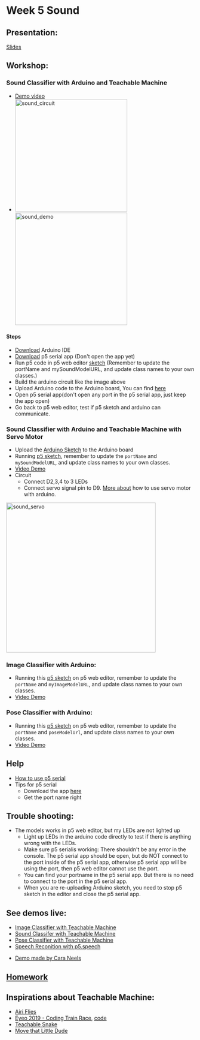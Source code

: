 # Week 5 Sound

## Presentation: 
[Slides]()

## Workshop:
### Sound Classifier with Arduino and Teachable Machine
  - [Demo video](https://youtu.be/bmyncxth3_Y)
  - <img src=".images/sound_circuit.jpeg" alt="sound_circuit" width="300px"><img src=".images/sound_demo.jpeg" alt="sound_demo" width="300px">

  #### Steps
  - [Download](https://www.arduino.cc/en/main/software) Arduino IDE
  - [Download](https://github.com/p5-serial/p5.serialcontrol/releases) p5 serial app (Don't open the app yet)
  - Run p5 code in p5 web editor [sketch](https://editor.p5js.org/yining/sketches/eHYnYa5BR) (Remember to update the portName and mySoundModelURL, and update class names to your own classes.)
  - Build the arduino circuit like the image above
  - Upload Arduino code to the Arduino board, You can find [here](https://github.com/yining1023/machine-learning-for-the-web/tree/master/week4-soundClassifier/teachableMachineArduino-sound/arduino_code)
  - Open p5 serial app(don't open any port in the p5 serial app, just keep the app open)
  - Go back to p5 web editor, test if p5 sketch and arduino can communicate.

### Sound Classifier with Arduino and Teachable Machine with Servo Motor
- Upload the [Arduino Sketch](https://github.com/yining1023/Machine-Learning-for-Physical-Computing/tree/master/Examples/TeachableMachineArduino/SoundClassifier_with_Servo/SoundClassifier_Servo) to the Arduino board
- Running [p5 sketch](https://editor.p5js.org/yining/sketches/q8JEPDwK7), remember to update the `portName` and `mySoundModelURL`, and update class names to your own classes.
- [Video Demo](https://youtu.be/RnStPxTfEnU)
- Circuit
  - Connect D2,3,4 to 3 LEDs
  - Connect servo signal pin to D9. [More about](https://github.com/yining1023/Machine-Learning-for-Physical-Computing/tree/master/Examples/ServoMotor) how to use servo motor with arduino.
<img src="https://raw.githubusercontent.com/yining1023/Machine-Learning-for-Physical-Computing/master/images/sound_servo.jpg" alt="sound_servo" width="400px">

### Image Classifier with Arduino:
- Running this [p5 sketch](https://editor.p5js.org/yining/sketches/Ob8Zkf_FZ) on p5 web editor, remember to update the `portName` and `myImageModelURL`, and update class names to your own classes.
- [Video Demo](https://youtu.be/ZGafimlnLw8)

### Pose Classifier with Arduino:
- Running this [p5 sketch](https://editor.p5js.org/p52/sketches/GIYEO8zY0) on p5 web editor, remember to update the `portName` and `poseModelUrl`, and update class names to your own classes.
- [Video Demo](https://youtu.be/2E0LpbdPjMs)

## Help
  * [How to use p5 serial](https://itp.nyu.edu/physcomp/labs/labs-serial-communication/lab-serial-input-to-the-p5-js-ide/)
  * Tips for p5 serial
    * Download the app [here](https://github.com/p5-serial/p5.serialcontrol/releases/tag/0.1.1)
    * Get the port name right


## Trouble shooting:
  - The models works in p5 web editor, but my LEDs are not lighted up
    - Light up LEDs in the arduino code directly to test if there is anything wrong with the LEDs.
    - Make sure p5 serialis working: There shouldn't be any error in the console. The p5 serial app should be open, but do NOT connect to the port inside of the p5 serial app, otherwise p5 serial app will be using the port, then p5 web editor cannot use the port.
    - You can find your portname in the p5 serial app. But there is no need to connect to the port in the p5 serial app.
    - When you are re-uploading Arduino sketch, you need to stop p5 sketch in the editor and close the p5 serial app.
 
## See demos live:
  * [Image Classifier with Teachable Machine](https://yining1023.github.io/machine-learning-for-the-web/week4-soundClassifier/teachableMachineImage/)
  * [Sound Classifer with Teachable Machine](https://yining1023.github.io/machine-learning-for-the-web/week4-soundClassifier/teachableMachineSound/)
  * [Pose Classifier with Teachable Machine](https://yining1023.github.io/machine-learning-for-the-web/week4-soundClassifier/teachableMachinePoses/)
  * [Speech Reconition with p5.speech](https://yining1023.github.io/machine-learning-for-the-web/week4-soundClassifier/SpeechRecognition/)
  - [Demo made by Cara Neels](https://vimeo.com/363431151)

## [Homework](https://github.com/yining1023/machine-learning-for-the-web/wiki/Week-5-2020-Fall)

## Inspirations about Teachable Machine:
  * [Airi Flies](https://www.yonaymoris.me/projects/airiflies)
  * [Eyeo 2019 - Coding Train Race](https://vimeo.com/354276216), [code](https://github.com/CodingTrain/Eyeo-Festival-2019)
  * [Teachable Snake](https://experiments.withgoogle.com/teachable-snake)
  * [Move that Little Dude](https://dylandawkinsblog.wordpress.com/2019/05/08/machine-learning-for-web-final/)
